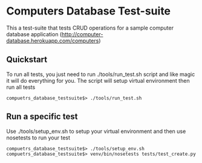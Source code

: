 Computers Database Test-suite
=============================
This a test-suite that tests CRUD operations for a sample computer database application (http://computer-database.herokuapp.com/computers)

Quickstart
----------
To run all tests, you just need to run ./tools/run_test.sh script and like magic it will do everything for you. The script will setup virtual environment then run all tests

```
compuetrs_database_testsuite$> ./tools/run_test.sh
```

Run a specific test
-------------------
Use ./tools/setup_env.sh to setup your virtual environment and then use nosetests to run your test

```
compuetrs_database_testsuite$> ./tools/setup_env.sh
compuetrs_database_testsuite$> venv/bin/nosetests tests/test_create.py
```
